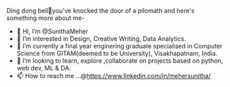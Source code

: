 Ding dong bell🔔you've knocked the door of a pilomath and here's something more about me-
- 👋 Hi, I’m @SunithaMeher
- 👀 I’m interested in Design, Creative Writing, Data Analytics.
- 🌱 I’m currently a final year enginering graduate specialised in Computer Science from GITAM(deemed to be University), Visakhapatnam, India.
- 💞️ I’m looking to learn, explore ,collaborate on projects based on python, web dev, ML & DA.
- 📫 How to reach me ...@https://www.linkedin.com/in/mehersunitha/
